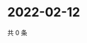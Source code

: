 # 2022-02-12

共 0 条

<!-- BEGIN WEIBO -->
<!-- 最后更新时间 Sat Feb 12 2022 20:01:09 GMT+0800 (China Standard Time) -->

<!-- END WEIBO -->
